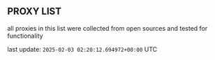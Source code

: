 ## PROXY LIST

all proxies in this list were collected from open sources and tested for functionality

last update: `2025-02-03 02:20:12.694972+00:00` UTC